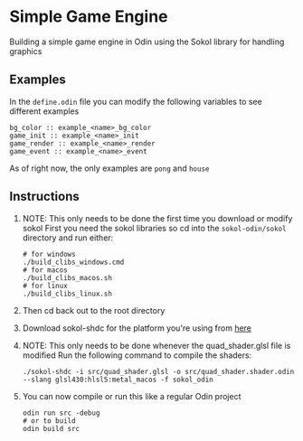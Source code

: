 # Simple Game Engine

Building a simple game engine in Odin using the Sokol library for handling graphics

## Examples

In the `define.odin` file you can modify the following variables to see different examples

```
bg_color :: example_<name>_bg_color 
game_init :: example_<name>_init
game_render :: example_<name>_render
game_event :: example_<name>_event
```
As of right now, the only examples are `pong` and `house`


## Instructions

1. NOTE: This only needs to be done the first time you download or modify sokol 
   First you need the sokol libraries so cd into the `sokol-odin/sokol` directory and run either: 
   ```
   # for windows
   ./build_clibs_windows.cmd
   # for macos
   ./build_clibs_macos.sh
   # for linux
   ./build_clibs_linux.sh
   ```

2. Then cd back out to the root directory
3. Download sokol-shdc for the platform you're using from [here](https://github.com/floooh/sokol-tools-bin/tree/master/bin)
4. NOTE: This only needs to be done whenever the quad_shader.glsl file is modified
   Run the following command to compile the shaders:
   ```
   ./sokol-shdc -i src/quad_shader.glsl -o src/quad_shader.shader.odin --slang glsl430:hlsl5:metal_macos -f sokol_odin
   ```
5. You can now compile or run this like a regular Odin project
   ```
   odin run src -debug
   # or to build
   odin build src 
   ```



